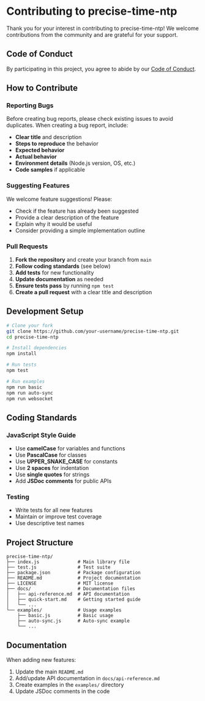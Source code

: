 # Contributing to precise-time-ntp

Thank you for your interest in contributing to precise-time-ntp! We welcome contributions from the community and are grateful for your support.

## Code of Conduct

By participating in this project, you agree to abide by our [Code of Conduct](CODE_OF_CONDUCT.md).

## How to Contribute

### Reporting Bugs

Before creating bug reports, please check existing issues to avoid duplicates. When creating a bug report, include:

- **Clear title** and description
- **Steps to reproduce** the behavior
- **Expected behavior**
- **Actual behavior**
- **Environment details** (Node.js version, OS, etc.)
- **Code samples** if applicable

### Suggesting Features

We welcome feature suggestions! Please:

- Check if the feature has already been suggested
- Provide a clear description of the feature
- Explain why it would be useful
- Consider providing a simple implementation outline

### Pull Requests

1. **Fork the repository** and create your branch from `main`
2. **Follow coding standards** (see below)
3. **Add tests** for new functionality
4. **Update documentation** as needed
5. **Ensure tests pass** by running `npm test`
6. **Create a pull request** with a clear title and description

## Development Setup

```bash
# Clone your fork
git clone https://github.com/your-username/precise-time-ntp.git
cd precise-time-ntp

# Install dependencies
npm install

# Run tests
npm test

# Run examples
npm run basic
npm run auto-sync
npm run websocket
```

## Coding Standards

### JavaScript Style Guide

- Use **camelCase** for variables and functions
- Use **PascalCase** for classes
- Use **UPPER_SNAKE_CASE** for constants
- Use **2 spaces** for indentation
- Use **single quotes** for strings
- Add **JSDoc comments** for public APIs

### Testing

- Write tests for all new features
- Maintain or improve test coverage
- Use descriptive test names

## Project Structure

```
precise-time-ntp/
├── index.js              # Main library file
├── test.js               # Test suite
├── package.json          # Package configuration
├── README.md             # Project documentation
├── LICENSE               # MIT license
├── docs/                 # Documentation files
│   ├── api-reference.md  # API documentation
│   ├── quick-start.md    # Getting started guide
│   └── ...
└── examples/             # Usage examples
    ├── basic.js          # Basic usage
    ├── auto-sync.js      # Auto-sync example
    └── ...
```

## Documentation

When adding new features:

1. Update the main `README.md`
2. Add/update API documentation in `docs/api-reference.md`
3. Create examples in the `examples/` directory
4. Update JSDoc comments in the code
